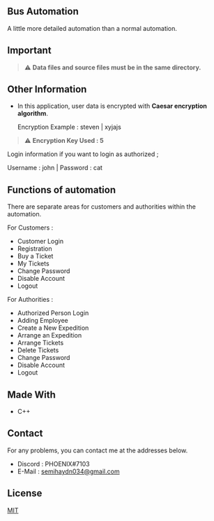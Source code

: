 <!--
*** Semih Aydın 2020
-->

## Bus Automation

A little more detailed automation than a normal automation.

## Important
> :warning: **Data files and source files must be in the same directory.**

## Other Information

* In this application, user data is encrypted with **Caesar encryption algorithm**.

  Encryption Example : steven | xyjajs

> :warning: **Encryption Key Used : 5**

Login information if you want to login as authorized ;

Username : john | Password : cat

## Functions of automation
There are separate areas for customers and authorities within the automation.

For Customers :
* Customer Login
* Registration
* Buy a Ticket
* My Tickets
* Change Password
* Disable Account
* Logout

For Authorities :
* Authorized Person Login
* Adding Employee
* Create a New Expedition
* Arrange an Expedition
* Arrange Tickets
* Delete Tickets
* Change Password
* Disable Account
* Logout

## Made With
* C++

## Contact
For any problems, you can contact me at the addresses below.
* Discord : PHOENIX#7103
* E-Mail : semihaydn034@gmail.com

## License
[MIT](https://choosealicense.com/licenses/mit/)
